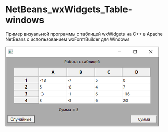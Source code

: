 # NetBeans_wxWidgets_Table-windows
Пример визуальной программы с таблицей wxWidgets на C++ в Apache NetBeans с использованием wxFormBuilder для Windows

![srcreenshot](screenshot.png)
